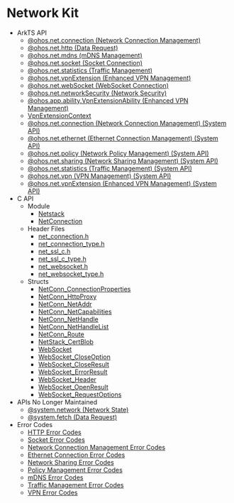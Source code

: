 # Network Kit

- ArkTS API
  - [@ohos.net.connection (Network Connection Management)](js-apis-net-connection.md)
  - [@ohos.net.http (Data Request)](js-apis-http.md)
  - [@ohos.net.mdns (mDNS Management)](js-apis-net-mdns.md)
  - [@ohos.net.socket (Socket Connection)](js-apis-socket.md)
  - [@ohos.net.statistics (Traffic Management)](js-apis-net-statistics.md)
  - [@ohos.net.vpnExtension (Enhanced VPN Management)](js-apis-net-vpnExtension.md)
  - [@ohos.net.webSocket (WebSocket Connection)](js-apis-webSocket.md)
  - [@ohos.net.networkSecurity (Network Security)](js-apis-networkSecurity.md)
  - [@ohos.app.ability.VpnExtensionAbility (Enhanced VPN Management)](js-apis-VpnExtensionAbility.md)
  - [VpnExtensionContext](js-apis-inner-application-VpnExtensionContext.md)
  <!--Del-->
  - [@ohos.net.connection (Network Connection Management) (System API)](js-apis-net-connection-sys.md)
  - [@ohos.net.ethernet (Ethernet Connection Management) (System API)](js-apis-net-ethernet-sys.md)
  - [@ohos.net.policy (Network Policy Management) (System API)](js-apis-net-policy-sys.md)
  - [@ohos.net.sharing (Network Sharing Management) (System API)](js-apis-net-sharing-sys.md)
  - [@ohos.net.statistics (Traffic Management) (System API)](js-apis-net-statistics-sys.md)
  - [@ohos.net.vpn (VPN Management) (System API)](js-apis-net-vpn-sys.md)
  - [@ohos.net.vpnExtension (Enhanced VPN Management) (System API)](js-apis-net-vpnExtension-sys.md)
  <!--DelEnd-->
- C API
  - Module
    - [Netstack](netstack.md)
    - [NetConnection](_net_connection.md)
  - Header Files
    - [net_connection.h](net__connection_8h.md)
    - [net_connection_type.h](net__connection__type_8h.md)
    - [net_ssl_c.h](net__ssl__c_8h.md)
    - [net_ssl_c_type.h](net__ssl__c__type_8h.md)
    - [net_websocket.h](net__websocket_8h.md)
    - [net_websocket_type.h](net__websocket__type_8h.md)
  - Structs
    - [NetConn_ConnectionProperties](_net_conn___connection_properties.md)
    - [NetConn_HttpProxy](_net_conn___http_proxy.md)
    - [NetConn_NetAddr](_net_conn___net_addr.md)
    - [NetConn_NetCapabilities](_net_conn___net_capabilities.md)
    - [NetConn_NetHandle](_net_conn___net_handle.md)
    - [NetConn_NetHandleList](_net_conn___net_handle_list.md)
    - [NetConn_Route](_net_conn___route.md)
    - [NetStack_CertBlob](_net_stack___cert_blob.md)
    - [WebSocket](_web_socket.md)
    - [WebSocket_CloseOption](_web_socket___close_option.md)
    - [WebSocket_CloseResult](_web_socket___close_result.md)
    - [WebSocket_ErrorResult](_web_socket___error_result.md)
    - [WebSocket_Header](_web_socket___header.md)
    - [WebSocket_OpenResult](_web_socket___open_result.md)
    - [WebSocket_RequestOptions](_web_socket___request_options.md)
- APIs No Longer Maintained
  - [@system.network (Network State)](js-apis-system-network.md)
  - [@system.fetch (Data Request)](js-apis-system-fetch.md)
- Error Codes
  - [HTTP Error Codes](errorcode-net-http.md)
  - [Socket Error Codes](errorcode-net-socket.md)
  - [Network Connection Management Error Codes](errorcode-net-connection.md)
  - [Ethernet Connection Error Codes](errorcode-net-ethernet.md)
  - [Network Sharing Error Codes](errorcode-net-sharing.md)
  - [Policy Management Error Codes](errorcode-net-policy.md)
  - [mDNS Error Codes](errorcode-net-mdns.md)
  - [Traffic Management Error Codes](errorcode-net-statistics.md)
  - [VPN Error Codes](errorcode-net-vpn.md)
